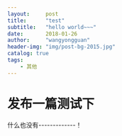 ```yaml
---
layout:     post
title:      "test"
subtitle:   "hello world~~~"
date:       2018-01-26
author:     "wangyongguan"
header-img: "img/post-bg-2015.jpg"
catalog: true
tags:
    - 其他
---
```



# 发布一篇测试下
什么也没有-------------！





